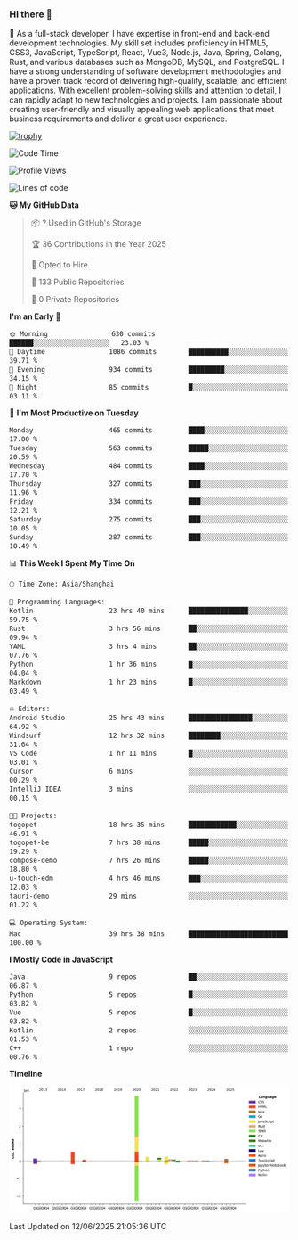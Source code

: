 ### Hi there 👋

🌱 As a full-stack developer, I have expertise in front-end and back-end development technologies. My skill set includes proficiency in HTML5, CSS3, JavaScript, TypeScript, React, Vue3, Node.js, Java, Spring, Golang, Rust, and various databases such as MongoDB, MySQL, and PostgreSQL. I have a strong understanding of software development methodologies and have a proven track record of delivering high-quality, scalable, and efficient applications. With excellent problem-solving skills and attention to detail, I can rapidly adapt to new technologies and projects. I am passionate about creating user-friendly and visually appealing web applications that meet business requirements and deliver a great user experience.

[![trophy](https://github-profile-trophy.vercel.app/?username=elton&rank=SECRET,SSS,SS,S,AAA,AA,A&theme=onedark&no-frame=true&margin-w=10)](https://github.com/ryo-ma/github-profile-trophy)

<!--START_SECTION:waka-->
![Code Time](http://img.shields.io/badge/Code%20Time-1%2C714%20hrs%2015%20mins-blue)

![Profile Views](http://img.shields.io/badge/Profile%20Views-0-blue)

![Lines of code](https://img.shields.io/badge/From%20Hello%20World%20I%27ve%20Written-5.7%20million%20lines%20of%20code-blue)

**🐱 My GitHub Data** 

> 📦 ? Used in GitHub's Storage 
 > 
> 🏆 36 Contributions in the Year 2025
 > 
> 💼 Opted to Hire
 > 
> 📜 133 Public Repositories 
 > 
> 🔑 0 Private Repositories 
 > 
**I'm an Early 🐤** 

```text
🌞 Morning                630 commits         ██████░░░░░░░░░░░░░░░░░░░   23.03 % 
🌆 Daytime                1086 commits        ██████████░░░░░░░░░░░░░░░   39.71 % 
🌃 Evening                934 commits         █████████░░░░░░░░░░░░░░░░   34.15 % 
🌙 Night                  85 commits          █░░░░░░░░░░░░░░░░░░░░░░░░   03.11 % 
```
📅 **I'm Most Productive on Tuesday** 

```text
Monday                   465 commits         ████░░░░░░░░░░░░░░░░░░░░░   17.00 % 
Tuesday                  563 commits         █████░░░░░░░░░░░░░░░░░░░░   20.59 % 
Wednesday                484 commits         ████░░░░░░░░░░░░░░░░░░░░░   17.70 % 
Thursday                 327 commits         ███░░░░░░░░░░░░░░░░░░░░░░   11.96 % 
Friday                   334 commits         ███░░░░░░░░░░░░░░░░░░░░░░   12.21 % 
Saturday                 275 commits         ███░░░░░░░░░░░░░░░░░░░░░░   10.05 % 
Sunday                   287 commits         ███░░░░░░░░░░░░░░░░░░░░░░   10.49 % 
```


📊 **This Week I Spent My Time On** 

```text
🕑︎ Time Zone: Asia/Shanghai

💬 Programming Languages: 
Kotlin                   23 hrs 40 mins      ███████████████░░░░░░░░░░   59.75 % 
Rust                     3 hrs 56 mins       ██░░░░░░░░░░░░░░░░░░░░░░░   09.94 % 
YAML                     3 hrs 4 mins        ██░░░░░░░░░░░░░░░░░░░░░░░   07.76 % 
Python                   1 hr 36 mins        █░░░░░░░░░░░░░░░░░░░░░░░░   04.04 % 
Markdown                 1 hr 23 mins        █░░░░░░░░░░░░░░░░░░░░░░░░   03.49 % 

🔥 Editors: 
Android Studio           25 hrs 43 mins      ████████████████░░░░░░░░░   64.92 % 
Windsurf                 12 hrs 32 mins      ████████░░░░░░░░░░░░░░░░░   31.64 % 
VS Code                  1 hr 11 mins        █░░░░░░░░░░░░░░░░░░░░░░░░   03.01 % 
Cursor                   6 mins              ░░░░░░░░░░░░░░░░░░░░░░░░░   00.29 % 
IntelliJ IDEA            3 mins              ░░░░░░░░░░░░░░░░░░░░░░░░░   00.15 % 

🐱‍💻 Projects: 
togopet                  18 hrs 35 mins      ████████████░░░░░░░░░░░░░   46.91 % 
togopet-be               7 hrs 38 mins       █████░░░░░░░░░░░░░░░░░░░░   19.29 % 
compose-demo             7 hrs 26 mins       █████░░░░░░░░░░░░░░░░░░░░   18.80 % 
u-touch-edm              4 hrs 46 mins       ███░░░░░░░░░░░░░░░░░░░░░░   12.03 % 
tauri-demo               29 mins             ░░░░░░░░░░░░░░░░░░░░░░░░░   01.22 % 

💻 Operating System: 
Mac                      39 hrs 38 mins      █████████████████████████   100.00 % 
```

**I Mostly Code in JavaScript** 

```text
Java                     9 repos             ██░░░░░░░░░░░░░░░░░░░░░░░   06.87 % 
Python                   5 repos             █░░░░░░░░░░░░░░░░░░░░░░░░   03.82 % 
Vue                      5 repos             █░░░░░░░░░░░░░░░░░░░░░░░░   03.82 % 
Kotlin                   2 repos             ░░░░░░░░░░░░░░░░░░░░░░░░░   01.53 % 
C++                      1 repo              ░░░░░░░░░░░░░░░░░░░░░░░░░   00.76 % 
```



**Timeline**

![Lines of Code chart](https://raw.githubusercontent.com/elton/elton/main/assets/bar_graph.png)


 Last Updated on 12/06/2025 21:05:36 UTC
<!--END_SECTION:waka-->

<!--
**elton/elton** is a ✨ _special_ ✨ repository because its `README.md` (this file) appears on your GitHub profile.

Here are some ideas to get you started:

- 🔭 I’m currently working on ...
- 🌱 I’m currently learning ...
- 👯 I’m looking to collaborate on ...
- 🤔 I’m looking for help with ...
- 💬 Ask me about ...
- 📫 How to reach me: ...
- 😄 Pronouns: ...
- ⚡ Fun fact: ...
-->
